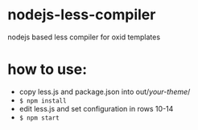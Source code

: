 # nodejs-less-compiler
nodejs based less compiler for oxid templates

# how to use:

- copy less.js and package.json into out/*your-theme*/
- `$ npm install`
- edit less.js and set configuration in rows 10-14
- `$ npm start`

